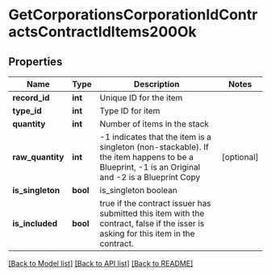 # GetCorporationsCorporationIdContractsContractIdItems200Ok

## Properties
Name | Type | Description | Notes
------------ | ------------- | ------------- | -------------
**record_id** | **int** | Unique ID for the item | 
**type_id** | **int** | Type ID for item | 
**quantity** | **int** | Number of items in the stack | 
**raw_quantity** | **int** | -1 indicates that the item is a singleton (non-stackable). If the item happens to be a Blueprint, -1 is an Original and -2 is a Blueprint Copy | [optional] 
**is_singleton** | **bool** | is_singleton boolean | 
**is_included** | **bool** | true if the contract issuer has submitted this item with the contract, false if the isser is asking for this item in the contract. | 

[[Back to Model list]](../README.md#documentation-for-models) [[Back to API list]](../README.md#documentation-for-api-endpoints) [[Back to README]](../README.md)


